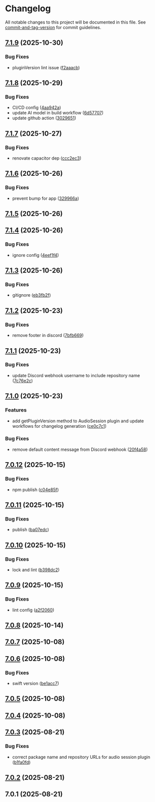 # Changelog

All notable changes to this project will be documented in this file. See [commit-and-tag-version](https://github.com/absolute-version/commit-and-tag-version) for commit guidelines.

## [7.1.9](https://github.com/Cap-go/capacitor-audiosession/compare/7.1.8...7.1.9) (2025-10-30)


### Bug Fixes

* pluginVersion lint issue ([f2aaacb](https://github.com/Cap-go/capacitor-audiosession/commit/f2aaacb8ea99990496114fc3fbc34759319a1859))

## [7.1.8](https://github.com/Cap-go/capacitor-audiosession/compare/7.1.7...7.1.8) (2025-10-29)


### Bug Fixes

* CI/CD config ([4aa942a](https://github.com/Cap-go/capacitor-audiosession/commit/4aa942acebcc2a1c87d938b91eee1e28615900a9))
* update AI model in build workflow ([6d57707](https://github.com/Cap-go/capacitor-audiosession/commit/6d57707ef0560f913ad5984dc06c636b7d56e6f2))
* update github action ([3029651](https://github.com/Cap-go/capacitor-audiosession/commit/3029651ff195a42915ed97aaf04ca2d3667e791c))

## [7.1.7](https://github.com/Cap-go/capacitor-audiosession/compare/7.1.6...7.1.7) (2025-10-27)


### Bug Fixes

* renovate capacitor dep ([ccc2ec3](https://github.com/Cap-go/capacitor-audiosession/commit/ccc2ec30cdcb69a0c7608e9741009fb84844e878))

## [7.1.6](https://github.com/Cap-go/capacitor-audiosession/compare/7.1.5...7.1.6) (2025-10-26)


### Bug Fixes

* prevent bump for app ([329966a](https://github.com/Cap-go/capacitor-audiosession/commit/329966a9ffdae30df5497928656648b015c26d34))

## [7.1.5](https://github.com/Cap-go/capacitor-audiosession/compare/7.1.4...7.1.5) (2025-10-26)

## [7.1.4](https://github.com/Cap-go/capacitor-audiosession/compare/7.1.3...7.1.4) (2025-10-26)


### Bug Fixes

* ignore config ([4eef1f4](https://github.com/Cap-go/capacitor-audiosession/commit/4eef1f4f26bab8a9fb3fbf02ff4bba3649bd21a8))

## [7.1.3](https://github.com/Cap-go/capacitor-audiosession/compare/7.1.2...7.1.3) (2025-10-26)


### Bug Fixes

* gitignore ([eb3fb2f](https://github.com/Cap-go/capacitor-audiosession/commit/eb3fb2f69d1b6864b68c1b00564abb67d25288a1))

## [7.1.2](https://github.com/Cap-go/capacitor-audiosession/compare/7.1.1...7.1.2) (2025-10-23)


### Bug Fixes

* remove footer in discord ([7bfb669](https://github.com/Cap-go/capacitor-audiosession/commit/7bfb6691abdfbeb878d52d2fbae3f02dc005dade))

## [7.1.1](https://github.com/Cap-go/capacitor-audiosession/compare/7.1.0...7.1.1) (2025-10-23)


### Bug Fixes

* update Discord webhook username to include repository name ([7c76e2c](https://github.com/Cap-go/capacitor-audiosession/commit/7c76e2c56e81278bb8cab29ab15df92c44739a88))

## [7.1.0](https://github.com/Cap-go/capacitor-audiosession/compare/7.0.12...7.1.0) (2025-10-23)


### Features

* add getPluginVersion method to AudioSession plugin and update workflows for changelog generation ([ce0c7c1](https://github.com/Cap-go/capacitor-audiosession/commit/ce0c7c1cc4d48f5e7590a8c976d320e285c208db))


### Bug Fixes

* remove default content message from Discord webhook ([20f4a58](https://github.com/Cap-go/capacitor-audiosession/commit/20f4a58c514b3ac85222d65989110c3dd89b0da0))

## [7.0.12](https://github.com/Cap-go/capacitor-audiosession/compare/7.0.11...7.0.12) (2025-10-15)


### Bug Fixes

* npm publish ([c04e85f](https://github.com/Cap-go/capacitor-audiosession/commit/c04e85f1b5f5391cca3235b285728ba37d695ddc))

## [7.0.11](https://github.com/cap-go/capacitor-audiosession/compare/7.0.10...7.0.11) (2025-10-15)


### Bug Fixes

* publish ([ba07edc](https://github.com/cap-go/capacitor-audiosession/commit/ba07edc5b5a67fa00aa66cc276863c2636b0fe7e))

## [7.0.10](https://github.com/cap-go/capacitor-plugin-audiosession/compare/7.0.9...7.0.10) (2025-10-15)


### Bug Fixes

* lock and lint ([b398dc2](https://github.com/cap-go/capacitor-plugin-audiosession/commit/b398dc22c602500803f74b4c554e1000273c06b5))

## [7.0.9](https://github.com/cap-go/capacitor-plugin-audiosession/compare/7.0.8...7.0.9) (2025-10-15)


### Bug Fixes

* lint config ([a2f2060](https://github.com/cap-go/capacitor-plugin-audiosession/commit/a2f2060d953c3eb331f2b361bb2ec85ebc843007))

## [7.0.8](https://github.com/cap-go/capacitor-plugin-audiosession/compare/7.0.7...7.0.8) (2025-10-14)

## [7.0.7](https://github.com/cap-go/capacitor-plugin-audiosession/compare/7.0.6...7.0.7) (2025-10-08)

## [7.0.6](https://github.com/cap-go/capacitor-plugin-audiosession/compare/7.0.5...7.0.6) (2025-10-08)


### Bug Fixes

* swift version ([be1acc7](https://github.com/cap-go/capacitor-plugin-audiosession/commit/be1acc75856c9b3aadc78e7cc0fbc9b42eb7e0a8))

## [7.0.5](https://github.com/cap-go/capacitor-plugin-audiosession/compare/7.0.4...7.0.5) (2025-10-08)

## [7.0.4](https://github.com/cap-go/capacitor-plugin-audiosession/compare/7.0.3...7.0.4) (2025-10-08)

## [7.0.3](https://github.com/cap-go/capacitor-plugin-audiosession/compare/7.0.2...7.0.3) (2025-08-21)


### Bug Fixes

* correct package name and repository URLs for audio session plugin ([b1fa0fd](https://github.com/cap-go/capacitor-plugin-audiosession/commit/b1fa0fd4d3e1bbe06036aaafa56c2954352c27ce))

## [7.0.2](https://github.com/cap-go/capacitor-plugin-audio-session/compare/7.0.1...7.0.2) (2025-08-21)

## 7.0.1 (2025-08-21)
